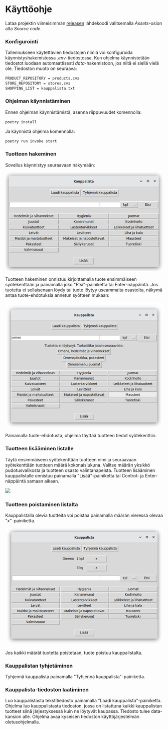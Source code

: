 # Käyttöohje

Lataa projektin viimeisimmän [releasen]() lähdekoodi valitsemalla _Assets_-osion alta _Source code_.

### Konfigurointi

Tallennukseen käytettävien tiedostojen nimiä voi konfiguroida käynnistyshakemistossa _.env_-tiedostossa. Kun ohjelma käynnistetään tiedostot luodaan automaattisesti _data_-hakemistoon, jos niitä ei siellä vielä ole. Tiedoston muoto on seuraava:

```
PRODUCT_REPOSITORY = products.cvs
STORE_REPOSITORY = stores.cvs
SHOPPING_LIST = kauppalista.txt
```

### Ohjelman käynnistäminen

Ennen ohjelman käynnistämistä, asenna riippuvuudet komennolla:

```bash
poetry install
```

Ja käynnistä ohjelma komennolla:

```
poetry run invoke start
```
### Tuotteen hakeminen

Sovellus käynnistyy seuraavaan näkymään:

![](./kuvat/näkymä_tyhjä.png)

Tuotteen hakeminen onnistuu kirjoittamalla tuote ensimmäiseen syötekenttään ja painamalla joko "Etsi"-painiketta tai Enter-näppäintä. Jos tuotetta ei sellaisenaan löydy tai tuote löytyy useammalta osastolta, näkymä antaa tuote-ehdotuksia annetun syötteen mukaan:

![](./kuvat/näkymä_tuote-ehdotukset.png)

Painamalla tuote-ehdotusta, ohjelma täyttää tuotteen tiedot syötekenttiin.

### Tuotteen lisääminen listalle

Täytä ensimmäiseen syötekenttään tuotteen nimi ja seuraavaan syötekenttään tuotteen määrä kokonaislukuna. Valitse määrän yksikkö pudotusvalikosta ja tuotteen osasto valintanapeista. Tuotteen lisääminen kauppalistalle onnistuu painamalla "Lisää"-painiketta tai Control- ja Enter-näppäintä samaan aikaan. 

![](./kuvat/näkymä_lisää_tuote.png)

### Tuotteen poistaminen listalta

Kauppalistalla olevia tuotteita voi poistaa painamalla määrän vieressä olevaa "x"-painiketta.

![](./kuvat/näkymä_poista_tuote.png)

Jos kaikki määrät tuotetta poistetaan, tuote poistuu kauppalistalta.

### Kauppalistan tyhjetäminen

Tyhjennä kauppalista painamalla "Tyhjennä kauppalista"-painiketta.

### Kauppalista-tiedoston laatiminen

Luo kauppalistasta tekstitiedosto painamalla "Laadi kauppalista"-painiketta. Ohjelma luo kauppalistasta tiedoston, jossa on listattuna kaikki kauppalistan tuotteet siinä järjestyksessä kuin ne löytyvät kaupassa. Tiedosto tulee data-kansion alle. Ohjelma avaa kyseisen tiedoston käyttöjärjestelmän oletusohjelmalla.










